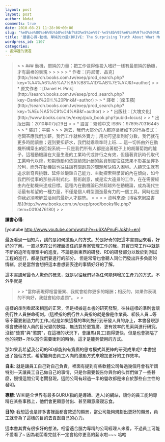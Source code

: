 ```yaml
---
layout: post
layout: post
author: kkdai
comments: true
date: 2010-08-21 11:28:06+00:00
slug: '%e8%ae%80%e6%9b%b8%e5%bf%83%e5%be%97-%e5%8b%95%e6%a9%9f%e3%80%81%e5%96%ae%e7%b4%94%e7%9a%84%e5%8a%9b%e9%87%8fdrive-the-surprising-truth-about-what-motivates-us'
title: '讀書心得-動機、單純的力量(DRIVE: The Surprising Truth About What Motivates Us)'
wordpress_id: 1107
categories:
- 書海裡的漫遊
---
```


<blockquote>  
> 
> ### 動機，單純的力量：把工作做得像投入嗜好一樣有最單純的動機，才有最棒的表現
> 
>    
> 
>     
>   * 作者：[丹尼爾．品克](http://search.books.com.tw/exep/prod_search.php?key=%A4%A6%A5%A7%BA%B8%A1D%AB%7E%A7J&f=author)
>      
>   * 原文作者：[Daniel H. Pink](http://search.books.com.tw/exep/prod_search.php?key=Daniel%20H.%20Pink&f=author)
>      
>   * 譯者：[席玉蘋](http://search.books.com.tw/exep/prod_search.php?key=%AEu%A5%C9%C4%AB&f=author)
>      
>   * 出版社：[大塊文化](http://www.books.com.tw/exep/pub_book.php?pubid=locus)
>      
>   * 出版日期：2010年07月29日 
>      
>   * 語言：繁體中文 ISBN：9789570316445 
>      
>   * 裝訂：平裝 
>       
> 
> 過去，我們大部分的人都遵循著如下的行為模式：老闆答應我們加薪，我們工作就格外賣力；用功可望拿到好分數，我們就花更多時間讀書；遲到要扣薪水，我們就乖乖準時上班……這一切係由外在動機所構築出的回報系統──只是我們所有人都是追著棍子上的胡蘿蔔跑的驢子。這種動機論在大量生產的工業時代或許行之有效，但隨著資訊時代取代工業時代以降，短期獎勵和依據績效計酬的薪資制度往往效果不彰甚至弊多於利，而外在動機論也往往讓有關創意的問題解決陷入困境。人類天生就有追求新奇與挑戰、延伸並鍛鍊自己能力、主動探索與學習的內在傾向，如今我們所從事的那些非制式化、藝術創意，或是宏大遠景的工作，在在需要經由內在動機來達成目標。這種內在動機論已然超越外在動機論，成為現代生活最有希望的一種力量，不僅是個人轉型圖進最有力的一個工具，同時也是你我必須瞭解並活用的最新人才趨勢。
> 
>    
> 
> 資料來源: [博客來網路書局](http://www.books.com.tw/exep/prod/booksfile.php?item=0010476180)
> 
> </blockquote>

 

**讀書心得**:

 

[youtube http://www.youtube.com/watch?v=u6XAPnuFjJc&hl;=en]

 

最近看過一個短片，講的是如何激勵人的方式。於是好奇的把這本書買回來看，好好的了解。一直以來在公司裡面擔任的是專案管理工作的我，其實日常工作中就是不斷的追所有專案中的進度，不論是新東西的研發、RD的研發部分以致於到測試工程的進行，都是我們要進行的部分。 但是常常也會聽人同仁們發出許多負面的情緒，於是當然會想把這本書想要表達的事情好好的了解。

 

這本書講解最令人驚奇的概念，就是以往我們以為任何能夠增加生產力的方式。不外乎就是

 

<blockquote>  
> 
> "當你表現得相當優異、我就會給你更多的報酬；相反的，如果你表現的不夠好，我就會給你處罰"。
> 
> </blockquote>

 

 

這樣的準則看起來相當的正常，但是根據這本書的研究發現，往往這樣的準則會讓例行性人員拼命衝刺。(這裡指的例行性人員指的就是像是作業員、組裝人員…等等不需要創造力的工作。)但是如果這樣的準則施行到研發人員的身上，本書發現那樣會使研發人員的目光變的狹隘、無法對於更寬廣、更有效率的思索與進行研究。 沒錯"獎賞"與"懲罰"，在這裡的狀況下，會讓馬(員工)跑得更快，但是也會狹隘了他的視野~ 所以當你需要衝刺的時候，這才是能夠使用的方式。

 

那如果我希望我公司的RD都能夠有寬廣的思考模式與更棒的研究成果呢? 本書提出了幾個方式，希望能夠由員工內向的激勵方式來增加更好的工作效率。

 

**自主**: 就是讓員工自己對自己負責，裡面有提到有些軟體公司每過幾個月會有所謂特別一天讓員工自己做自己的事情，只是你需要報告你與你的伙伴們做了一些甚麼，慢慢這間公司老闆發現，這間公司有超過一半的營收都是來自於那些自主性的發明。

 

**專精**: WIKI是全世界有最多GURU(指的是導師、達人)的網站，讓你的員工能夠專精在某些事務上，他們會更願意付出、甚至願意廢寢忘食。

 

**目的**: 我想這也是許多書裡面都會敘述的願景，當公司能夠規劃出更好的願景，員工就會為了這樣的目的去貢獻自己的心力。

 

這本書其實有很多好的想法，相當適合腦力專精的公司經理人來看。不過員工可能不愛看了~ 因為老闆看完就不一定會給你更高的薪水啦~~~ 哈哈
